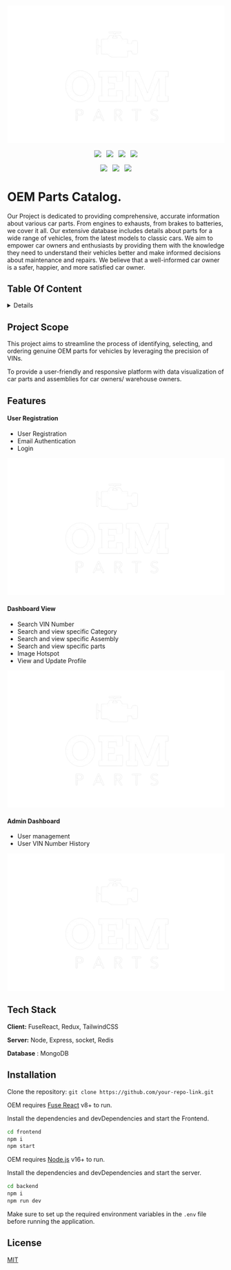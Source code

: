 
<p align="center">
  <img src="https://github.com/ajitkumar1264/carseller/blob/main/src/assets/logo-removebg-preview.png">
</p>
<p align="center">
  <img src="https://img.shields.io/badge/MongoDB-%234ea94b.svg?style=for-the-badge&logo=mongodb&logoColor=white">
  &nbsp;
  <img src="https://img.shields.io/badge/express.js-%23404d59.svg?style=for-the-badge&logo=express&logoColor=%2361DAFB">
  &nbsp;
  <img src="https://img.shields.io/badge/react-%2320232a.svg?style=for-the-badge&logo=react&logoColor=%2361DAFB">
  &nbsp;
  <img src="https://img.shields.io/badge/node.js-6DA55F?style=for-the-badge&logo=node.js&logoColor=white">
</p>
<p align="center">
  <img src="https://img.shields.io/badge/redux-%23593d88.svg?style=for-the-badge&logo=redux&logoColor=white">
  &nbsp;
  <img src="https://img.shields.io/badge/Socket.io-black?style=for-the-badge&logo=socket.io&badgeColor=010101">
  &nbsp;
  <img src="https://img.shields.io/badge/redis-%23DD0031.svg?style=for-the-badge&logo=redis&logoColor=white">
</p>







# OEM Parts Catalog.


Our Project is dedicated to providing comprehensive, accurate information about various car parts. From engines to exhausts, from brakes to batteries, we cover it all. Our extensive database includes details about parts for a wide range of vehicles, from the latest models to classic cars. We aim to empower car owners and enthusiasts by providing them with the knowledge they need to understand their vehicles better and make informed decisions about maintenance and repairs. We believe that a well-informed car owner is a safer, happier, and more satisfied car owner.

## Table Of Content

<details>
  <ol>
    <li>
      <a href="#project-scope">Project Scope</a>
      <ul>
        <li><a href="#user-registration">User Registration</a></li>
        <li><a href="#dashboard-view">Dashboard View</a></li>
        <li><a href="#admin-dashboard">Admin Dashboard</a></li>
      </ul>
    </li>
    <li><a href="#tech-stack">Tech Stack</a></li>
    <li><a href="#installation">Installation</a></li>
    <li><a href="#license">License</a></li>
  </ol>
</details>

## Project Scope

This project aims to streamline the process of identifying, selecting, and ordering genuine OEM parts for vehicles by leveraging the precision of VINs.

To provide a user-friendly and responsive platform with data visualization of car parts and assemblies for car owners/ warehouse owners.



## Features

#### User Registration


- User Registration
- Email Authentication
- Login

<p align="center">
  <img src="https://github.com/ajitkumar1264/carseller/blob/main/src/assets/logo-removebg-preview.png">
</p>


#### Dashboard View

- Search VIN Number
- Search and view specific Category
- Search and view specific Assembly
- Search and view specific parts
- Image Hotspot
- View and Update Profile



<p align="center">
  <img src="https://github.com/ajitkumar1264/carseller/blob/main/src/assets/logo-removebg-preview.png">
</p>

#### Admin Dashboard

- User management
- User VIN Number History

<p align="center">
  <img src="https://github.com/ajitkumar1264/carseller/blob/main/src/assets/logo-removebg-preview.png">
</p>




## Tech Stack

**Client:** FuseReact, Redux, TailwindCSS

**Server:** Node, Express, socket, Redis

**Database** : MongoDB



## Installation

Clone the repository: `git clone https://github.com/your-repo-link.git`
 
OEM requires [Fuse React](https://fusetheme.com/) v8+ to run.

Install the dependencies and devDependencies and start the Frontend.

```sh
cd frontend
npm i
npm start
```

OEM requires [Node.js](https://nodejs.org/) v16+ to run.

Install the dependencies and devDependencies and start the server.

```sh
cd backend
npm i
npm run dev
```

Make sure to set up the required environment variables in the `.env` file before running the application.

## License

[MIT](https://choosealicense.com/licenses/mit/)

